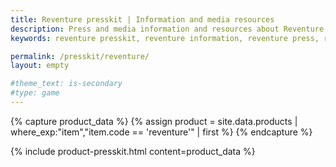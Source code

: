 ```yaml
---
title: Reventure presskit | Information and media resources
description: Press and media information and resources about Reventure
keywords: reventure presskit, reventure information, reventure press, reventure media, reventure resources

permalink: /presskit/reventure/
layout: empty

#theme_text: is-secondary
#type: game
---
```


{% capture product_data %}
  {% assign product = site.data.products | where_exp:"item","item.code == 'reventure'" | first %}
{% endcapture %}

{% include product-presskit.html content=product_data %}
